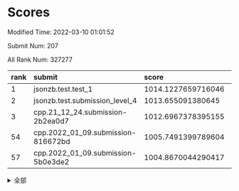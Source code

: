 # Scores

Modified Time: 2022-03-10 01:01:52

Submit Num: 207

All Rank Num: 327277

| rank |               submit               |       score        |       sigma        | pk_num |
| :--- | :--------------------------------- | :----------------- | :----------------- | :----- |
| 1    | jsonzb.test.test_1                 | 1014.1227659716046 | 0.7925237718103703 | 6323   |
| 2    | jsonzb.test.submission_level_4     | 1013.655091380645  | 0.8055253626578226 | 6326   |
| 3    | cpp.21_12_24.submission-2b2ea0d7   | 1012.6967378395155 | 0.8122023153126996 | 6317   |
| 54   | cpp.2022_01_09.submission-816672bd | 1005.7491399789604 | 0.6979042316215006 | 6330   |
| 57   | cpp.2022_01_09.submission-5b0e3de2 | 1004.8670044290417 | 0.720755591391283  | 6326   |


<details>
<summary>全部</summary>

| rank |                 submit                 |       score        |       sigma        | pk_num |
| :--- | :------------------------------------- | :----------------- | :----------------- | :----- |
| 1    | jsonzb.test.test_1                     | 1014.1227659716046 | 0.7925237718103703 | 6323   |
| 2    | jsonzb.test.submission_level_4         | 1013.655091380645  | 0.8055253626578226 | 6326   |
| 3    | cpp.21_12_24.submission-2b2ea0d7       | 1012.6967378395155 | 0.8122023153126996 | 6317   |
| 4    | gobigger.level_3.submission_level_3_5  | 1011.6228290036207 | 0.7658719643115544 | 6324   |
| 5    | gobigger.level_3.submission_level_3_14 | 1011.4532990083176 | 0.7696440019585161 | 6327   |
| 6    | gobigger.level_3.submission_level_3_28 | 1011.3721884985273 | 0.766927496936755  | 6324   |
| 7    | gobigger.level_3.submission_level_3_0  | 1011.2355157156604 | 0.7593097197073264 | 6328   |
| 8    | gobigger.level_3.submission_level_3_33 | 1011.0255337511469 | 0.7753580058098322 | 6326   |
| 9    | gobigger.level_3.submission_level_3_20 | 1010.5435875730653 | 0.7708799740630152 | 6322   |
| 10   | gobigger.level_3.submission_level_3_46 | 1010.5303385166374 | 0.7761141273091473 | 6317   |
| 11   | gobigger.level_3.submission_level_3_16 | 1010.5091978529373 | 0.7302015427438878 | 6327   |
| 12   | gobigger.level_3.submission_level_3_41 | 1010.4619926542972 | 0.7710758470438746 | 6328   |
| 13   | gobigger.level_3.submission_level_3_24 | 1010.4310793295327 | 0.7628385126066259 | 6324   |
| 14   | gobigger.level_3.submission_level_3_37 | 1010.4168129121582 | 0.7587313910573594 | 6326   |
| 15   | gobigger.level_3.submission_level_3_49 | 1010.4032039757419 | 0.7587840913987586 | 6325   |
| 16   | gobigger.level_3.submission_level_3_2  | 1010.399610377141  | 0.7725654810498503 | 6324   |
| 17   | gobigger.level_3.submission_level_3_36 | 1010.3932821717782 | 0.756074469765454  | 6327   |
| 18   | gobigger.level_3.submission_level_3_1  | 1010.2178396031335 | 0.7610347817753121 | 6319   |
| 19   | gobigger.level_3.submission_level_3_29 | 1010.2052228908541 | 0.7691099644120806 | 6325   |
| 20   | gobigger.level_3.submission_level_3_15 | 1010.053552026544  | 0.7592777200480865 | 6322   |
| 21   | gobigger.level_3.submission_level_3_25 | 1010.042448099339  | 0.7588199913249132 | 6328   |
| 22   | gobigger.level_3.submission_level_3_9  | 1010.0399894479123 | 0.7519746131290315 | 6326   |
| 23   | gobigger.level_3.submission_level_3_48 | 1010.0198765953214 | 0.7525355453957816 | 6325   |
| 24   | gobigger.level_3.submission_level_3_21 | 1009.9795188968822 | 0.7567258597137645 | 6323   |
| 25   | gobigger.level_3.submission_level_3_17 | 1009.9237326558591 | 0.7443414388535318 | 6323   |
| 26   | gobigger.level_3.submission_level_3_43 | 1009.8118423212212 | 0.7565757219769916 | 6325   |
| 27   | gobigger.level_3.submission_level_3_19 | 1009.7678950803518 | 0.7492595379085722 | 6321   |
| 28   | gobigger.level_3.submission_level_3_12 | 1009.762960211121  | 0.7689921094635435 | 6326   |
| 29   | gobigger.level_3.submission_level_3_6  | 1009.7375277203995 | 0.7410265898479422 | 6323   |
| 30   | gobigger.level_3.submission_level_3_42 | 1009.7342104648493 | 0.7403696017550035 | 6323   |
| 31   | gobigger.level_3.submission_level_3_11 | 1009.6545826340192 | 0.7453993758837786 | 6321   |
| 32   | gobigger.level_3.submission_level_3_44 | 1009.6129714860258 | 0.7629139682410987 | 6324   |
| 33   | gobigger.level_3.submission_level_3_4  | 1009.6067211861629 | 0.7695414926099159 | 6329   |
| 34   | gobigger.level_3.submission_level_3_35 | 1009.5139893266077 | 0.7563598584962834 | 6325   |
| 35   | gobigger.level_3.submission_level_3_47 | 1009.4086064134489 | 0.7601668733048869 | 6326   |
| 36   | gobigger.level_3.submission_level_3_27 | 1009.3919923238875 | 0.7469296123092156 | 6328   |
| 37   | gobigger.level_3.submission_level_3_31 | 1009.3750013380385 | 0.7636102944174264 | 6330   |
| 38   | gobigger.level_3.submission_level_3_8  | 1009.3139582043431 | 0.7394453303258115 | 6324   |
| 39   | gobigger.level_3.submission_level_3_23 | 1009.2161823494334 | 0.7496271190527296 | 6322   |
| 40   | gobigger.level_3.submission_level_3_26 | 1009.1501439328389 | 0.7444868012439527 | 6321   |
| 41   | gobigger.level_3.submission_level_3_38 | 1009.1325213459216 | 0.7462821131965102 | 6326   |
| 42   | gobigger.level_3.submission_level_3_45 | 1009.1257260099944 | 0.7568316132167557 | 6325   |
| 43   | gobigger.level_3.submission_level_3_22 | 1009.0641796758691 | 0.7330002009757208 | 6324   |
| 44   | gobigger.level_3.submission_level_3_32 | 1009.0127754286098 | 0.7707999489366821 | 6327   |
| 45   | gobigger.level_3.submission_level_3_13 | 1009.0093475069802 | 0.7654947855284521 | 6316   |
| 46   | gobigger.level_3.submission_level_3_30 | 1008.9593646339773 | 0.7455220302040206 | 6329   |
| 47   | gobigger.level_3.submission_level_3_7  | 1008.6187406810562 | 0.7374622598470031 | 6326   |
| 48   | gobigger.level_3.submission_level_3_10 | 1008.58418895872   | 0.7449593251814141 | 6325   |
| 49   | gobigger.level_3.submission_level_3_39 | 1008.5696682477469 | 0.7542514559011109 | 6326   |
| 50   | gobigger.level_3.submission_level_3_40 | 1008.5410748160177 | 0.7760899080012661 | 6327   |
| 51   | gobigger.level_3.submission_level_3_34 | 1008.49793751356   | 0.7271801584916326 | 6321   |
| 52   | gobigger.level_3.submission_level_3_3  | 1008.2422631701182 | 0.7385360567467697 | 6324   |
| 53   | gobigger.level_3.submission_level_3_18 | 1007.8241231870663 | 0.7516716557008501 | 6325   |
| 54   | cpp.2022_01_09.submission-816672bd     | 1005.7491399789604 | 0.6979042316215006 | 6330   |
| 55   | gobigger.level_1.submission_level_1_16 | 1005.2819100967239 | 0.714937776537518  | 6326   |
| 56   | gobigger.level_1.submission_level_1_46 | 1005.140390355379  | 0.7231226606250423 | 6321   |
| 57   | cpp.2022_01_09.submission-5b0e3de2     | 1004.8670044290417 | 0.720755591391283  | 6326   |
| 58   | gobigger.level_1.submission_level_1_29 | 1004.6746990359321 | 0.721559881933193  | 6328   |
| 59   | gobigger.level_1.submission_level_1_39 | 1004.5698200200183 | 0.7334715095321725 | 6323   |
| 60   | gobigger.level_1.submission_level_1_10 | 1004.4280179507091 | 0.7299968451661031 | 6324   |
| 61   | gobigger.level_1.submission_level_1_17 | 1004.3310113374898 | 0.7146461948654532 | 6324   |
| 62   | gobigger.level_1.submission_level_1_7  | 1004.2324832065347 | 0.7195542668157625 | 6323   |
| 63   | gobigger.level_1.submission_level_1_33 | 1004.1760867076723 | 0.7029699886742833 | 6329   |
| 64   | gobigger.level_1.submission_level_1_47 | 1004.1007886917414 | 0.7263517147640721 | 6323   |
| 65   | gobigger.level_1.submission_level_1_4  | 1004.089058031427  | 0.7285242755639465 | 6331   |
| 66   | gobigger.level_1.submission_level_1_13 | 1004.0499560207592 | 0.7090735422358933 | 6328   |
| 67   | gobigger.level_1.submission_level_1_31 | 1004.0238994925712 | 0.7145127261061172 | 6326   |
| 68   | gobigger.level_1.submission_level_1_6  | 1004.0168472658456 | 0.7190040436798077 | 6324   |
| 69   | gobigger.level_1.submission_level_1_20 | 1003.9590265781736 | 0.7149543828280905 | 6321   |
| 70   | gobigger.level_1.submission_level_1_27 | 1003.9041906067232 | 0.7203298202933412 | 6320   |
| 71   | gobigger.level_1.submission_level_1_25 | 1003.9006804591048 | 0.7190188173368993 | 6326   |
| 72   | gobigger.level_1.submission_level_1_0  | 1003.8408353008293 | 0.7122672004425152 | 6325   |
| 73   | gobigger.level_1.submission_level_1_9  | 1003.8225443312701 | 0.7228562345470292 | 6326   |
| 74   | gobigger.level_1.submission_level_1_19 | 1003.813062627599  | 0.7231102414454794 | 6324   |
| 75   | gobigger.level_1.submission_level_1_43 | 1003.7708704143756 | 0.712525250677583  | 6322   |
| 76   | gobigger.level_1.submission_level_1_23 | 1003.7589659122093 | 0.706816701713653  | 6322   |
| 77   | gobigger.level_1.submission_level_1_45 | 1003.7046289563376 | 0.7302006887267701 | 6320   |
| 78   | gobigger.level_1.submission_level_1_49 | 1003.6074686467338 | 0.7204044053228242 | 6325   |
| 79   | gobigger.level_1.submission_level_1_38 | 1003.5840329415164 | 0.7134158738331439 | 6323   |
| 80   | gobigger.level_1.submission_level_1_12 | 1003.5529784132215 | 0.7070647783177496 | 6322   |
| 81   | gobigger.level_1.submission_level_1_32 | 1003.5134260276405 | 0.713716214136626  | 6325   |
| 82   | gobigger.level_1.submission_level_1_28 | 1003.5070392020423 | 0.7262930766818397 | 6326   |
| 83   | gobigger.level_1.submission_level_1_11 | 1003.4845803031008 | 0.7115078330652591 | 6324   |
| 84   | gobigger.level_1.submission_level_1_37 | 1003.4771075363307 | 0.7089308771801064 | 6324   |
| 85   | gobigger.level_1.submission_level_1_35 | 1003.3850191145377 | 0.7175823264483663 | 6318   |
| 86   | gobigger.level_1.submission_level_1_24 | 1003.3706218686377 | 0.722017012164387  | 6326   |
| 87   | gobigger.level_1.submission_level_1_48 | 1003.3174648847701 | 0.7068392494756733 | 6323   |
| 88   | gobigger.level_1.submission_level_1_1  | 1003.2915136144562 | 0.7123645001873814 | 6326   |
| 89   | gobigger.level_1.submission_level_1_21 | 1003.1602236511427 | 0.7070659672376199 | 6328   |
| 90   | gobigger.level_1.submission_level_1_41 | 1003.0964397782255 | 0.7168726300896352 | 6326   |
| 91   | gobigger.level_1.submission_level_1_8  | 1002.9993772187611 | 0.7203417100132964 | 6325   |
| 92   | gobigger.level_1.submission_level_1_42 | 1002.845613145895  | 0.7130360989705637 | 6321   |
| 93   | gobigger.level_1.submission_level_1_2  | 1002.6667783608361 | 0.7149528574037954 | 6321   |
| 94   | gobigger.level_1.submission_level_1_34 | 1002.6189596087655 | 0.7180867418780007 | 6328   |
| 95   | gobigger.level_1.submission_level_1_14 | 1002.5706187059554 | 0.7043437243486355 | 6320   |
| 96   | gobigger.level_1.submission_level_1_36 | 1002.4732885049043 | 0.702066469389887  | 6322   |
| 97   | gobigger.level_1.submission_level_1_5  | 1002.4337968043134 | 0.7151617079871417 | 6319   |
| 98   | gobigger.level_1.submission_level_1_15 | 1002.4278439847116 | 0.7148178439172652 | 6324   |
| 99   | gobigger.level_1.submission_level_1_30 | 1002.2624210356718 | 0.7062490849781177 | 6325   |
| 100  | gobigger.level_1.submission_level_1_44 | 1002.1697590802427 | 0.7153028070717582 | 6322   |
| 101  | gobigger.level_1.submission_level_1_18 | 1002.1505554210875 | 0.7090942150890244 | 6325   |
| 102  | gobigger.level_1.submission_level_1_22 | 1002.1346975885775 | 0.7145248502102644 | 6326   |
| 103  | gobigger.level_1.submission_level_1_40 | 1002.0240496082727 | 0.7079944796342077 | 6323   |
| 104  | gobigger.level_1.submission_level_1_26 | 1001.9391954861932 | 0.714339401126636  | 6317   |
| 105  | gobigger.level_1.submission_level_1_3  | 1001.8655586689562 | 0.7145543235447112 | 6331   |
| 106  | gobigger.random.submission_random_19   | 997.8376650897972  | 0.7085419225111126 | 6326   |
| 107  | gobigger.random.submission_random_28   | 997.4135965052369  | 0.709532187263584  | 6324   |
| 108  | gobigger.random.submission_random_23   | 997.3943267868998  | 0.7102032130680571 | 6323   |
| 109  | gobigger.random.submission_random_8    | 997.3003685140382  | 0.7057403349192175 | 6326   |
| 110  | gobigger.random.submission_random_39   | 997.2893585070341  | 0.7047196525108057 | 6324   |
| 111  | gobigger.random.submission_random_46   | 997.2028031081996  | 0.7167547240299339 | 6325   |
| 112  | gobigger.random.submission_random_6    | 997.0040893861326  | 0.7138337009392265 | 6326   |
| 113  | gobigger.random.submission_random_26   | 996.8407494699214  | 0.6978590128805359 | 6321   |
| 114  | gobigger.random.submission_random_20   | 996.7610054992616  | 0.7210581761496578 | 6323   |
| 115  | gobigger.random.submission_random_5    | 996.5946583734831  | 0.7061685371110903 | 6323   |
| 116  | gobigger.random.submission_random_13   | 996.5066796464093  | 0.7074538893323633 | 6323   |
| 117  | gobigger.random.submission_random_27   | 996.4933574026262  | 0.7082250565940958 | 6322   |
| 118  | gobigger.random.submission_random_33   | 996.4592241593866  | 0.7194564917163057 | 6326   |
| 119  | gobigger.random.submission_random_16   | 996.4571579665629  | 0.7102875605924539 | 6325   |
| 120  | gobigger.random.submission_random_4    | 996.4394009403641  | 0.7134814548558098 | 6320   |
| 121  | gobigger.random.submission_random_11   | 996.3831851029981  | 0.7199856321387883 | 6325   |
| 122  | gobigger.random.submission_random_42   | 996.2731274187743  | 0.7139950771805722 | 6325   |
| 123  | gobigger.random.submission_random_45   | 996.2096426245546  | 0.7171996402468874 | 6324   |
| 124  | gobigger.random.submission_random_18   | 996.1699774669283  | 0.718136503276319  | 6315   |
| 125  | gobigger.random.submission_random_22   | 996.164368567583   | 0.7180089717048038 | 6326   |
| 126  | gobigger.random.submission_random_48   | 996.1583206157657  | 0.7164517477341665 | 6321   |
| 127  | gobigger.random.submission_random_29   | 996.1383758694882  | 0.7099705082759593 | 6324   |
| 128  | gobigger.random.submission_random_0    | 996.0704231560121  | 0.7017947479072046 | 6325   |
| 129  | gobigger.random.submission_random_36   | 996.0211266729141  | 0.7224776384398163 | 6320   |
| 130  | gobigger.random.submission_random_44   | 996.0206286269721  | 0.7160061696516336 | 6327   |
| 131  | gobigger.random.submission_random_49   | 995.9826686612053  | 0.7011335011594529 | 6317   |
| 132  | gobigger.random.submission_random_17   | 995.9508032586792  | 0.7128655289625521 | 6327   |
| 133  | gobigger.random.submission_random_32   | 995.8881755819046  | 0.7269168167464674 | 6326   |
| 134  | gobigger.random.submission_random_12   | 995.8697316026661  | 0.709404826201432  | 6323   |
| 135  | gobigger.random.submission_random_24   | 995.8539501999422  | 0.7130752658197266 | 6327   |
| 136  | gobigger.random.submission_random_2    | 995.8199077304541  | 0.7114873908590555 | 6322   |
| 137  | gobigger.random.submission_random_9    | 995.7841015914322  | 0.7205971277566967 | 6322   |
| 138  | gobigger.random.submission_random_35   | 995.7729518369724  | 0.7063025901647322 | 6326   |
| 139  | gobigger.random.submission_random_30   | 995.7586249109486  | 0.7156860849379048 | 6323   |
| 140  | gobigger.random.submission_random_15   | 995.7489611841469  | 0.7283818433548063 | 6328   |
| 141  | gobigger.random.submission_random_40   | 995.740594968445   | 0.7136677214270383 | 6327   |
| 142  | gobigger.random.submission_random_7    | 995.5415240624774  | 0.7007627291723345 | 6325   |
| 143  | gobigger.random.submission_random_14   | 995.5022524366523  | 0.7167271159554642 | 6329   |
| 144  | gobigger.random.submission_random_25   | 995.4609637548173  | 0.7185940207819953 | 6321   |
| 145  | gobigger.random.submission_random_1    | 995.4463544772804  | 0.7171134223983436 | 6326   |
| 146  | gobigger.random.submission_random_21   | 995.4270833141953  | 0.7219167347904848 | 6323   |
| 147  | gobigger.random.submission_random_3    | 995.3837465313343  | 0.7410972273151578 | 6321   |
| 148  | gobigger.random.submission_random_38   | 995.3350705071543  | 0.7134687756224455 | 6322   |
| 149  | gobigger.random.submission_random_34   | 995.2471048752509  | 0.7069072276678834 | 6318   |
| 150  | gobigger.random.submission_random_31   | 995.1824950701772  | 0.7194057303458807 | 6323   |
| 151  | gobigger.random.submission_random_10   | 995.0295483172343  | 0.6967242698005515 | 6322   |
| 152  | gobigger.random.submission_random_41   | 994.8043713685271  | 0.7071555526561615 | 6327   |
| 153  | gobigger.random.submission_random_47   | 994.7756622331563  | 0.7117972578949264 | 6323   |
| 154  | gobigger.level_2.submission_level_2_14 | 994.5017039534804  | 0.7264127347495037 | 6324   |
| 155  | gobigger.random.submission_random_37   | 994.2000491589218  | 0.7249601052382768 | 6324   |
| 156  | gobigger.level_2.submission_level_2_49 | 994.0339784805942  | 0.7239079798422863 | 6322   |
| 157  | gobigger.level_2.submission_level_2_8  | 993.927862267577   | 0.7408020899302156 | 6322   |
| 158  | gobigger.level_2.submission_level_2_32 | 993.8201568459048  | 0.7327609499659754 | 6331   |
| 159  | gobigger.level_2.submission_level_2_21 | 993.7629443572619  | 0.7457284601321794 | 6326   |
| 160  | gobigger.random.submission_random_43   | 993.6892732104809  | 0.7189506092445368 | 6325   |
| 161  | gobigger.level_2.submission_level_2_9  | 993.5329905847965  | 0.7221382367929176 | 6322   |
| 162  | gobigger.level_2.submission_level_2_48 | 993.2099755033049  | 0.7373756305228615 | 6316   |
| 163  | gobigger.level_2.submission_level_2_41 | 993.1884658761743  | 0.7201780911646867 | 6323   |
| 164  | gobigger.level_2.submission_level_2_43 | 993.144441565194   | 0.730557188540732  | 6326   |
| 165  | gobigger.level_2.submission_level_2_7  | 993.1145673364827  | 0.7150830829490841 | 6333   |
| 166  | gobigger.level_2.submission_level_2_27 | 993.0442288656815  | 0.7384269105983922 | 6323   |
| 167  | gobigger.level_2.submission_level_2_4  | 993.0071491828576  | 0.756969163541646  | 6320   |
| 168  | gobigger.level_2.submission_level_2_10 | 992.7842628362413  | 0.7531235355017034 | 6319   |
| 169  | gobigger.level_2.submission_level_2_12 | 992.6968723974659  | 0.7454738101154583 | 6320   |
| 170  | gobigger.level_2.submission_level_2_34 | 992.6801309223802  | 0.7332193542284767 | 6329   |
| 171  | gobigger.level_2.submission_level_2_44 | 992.6750519283053  | 0.7600041065155374 | 6325   |
| 172  | gobigger.level_2.submission_level_2_26 | 992.4045171273405  | 0.7312690287351442 | 6327   |
| 173  | gobigger.level_2.submission_level_2_2  | 992.3185015892545  | 0.7427530240686764 | 6323   |
| 174  | gobigger.level_2.submission_level_2_0  | 992.3035916675004  | 0.7433432944919746 | 6328   |
| 175  | gobigger.level_2.submission_level_2_29 | 992.2829823524349  | 0.7291200026082046 | 6328   |
| 176  | gobigger.level_2.submission_level_2_17 | 992.2058308090185  | 0.7627695922073064 | 6324   |
| 177  | gobigger.level_2.submission_level_2_20 | 992.1957050519923  | 0.7596652749340927 | 6325   |
| 178  | gobigger.level_2.submission_level_2_30 | 992.1670103367816  | 0.7373708141673833 | 6326   |
| 179  | gobigger.level_2.submission_level_2_31 | 992.1203591779948  | 0.7393776002121012 | 6322   |
| 180  | gobigger.level_2.submission_level_2_19 | 992.0834951595716  | 0.7413747645148886 | 6319   |
| 181  | gobigger.level_2.submission_level_2_3  | 992.0428635036346  | 0.7273491793541846 | 6325   |
| 182  | gobigger.level_2.submission_level_2_36 | 992.009734121207   | 0.7474311624787735 | 6322   |
| 183  | gobigger.level_2.submission_level_2_45 | 991.9004158368288  | 0.7380241452019218 | 6327   |
| 184  | gobigger.level_2.submission_level_2_47 | 991.8674149652104  | 0.748327603888432  | 6325   |
| 185  | gobigger.level_2.submission_level_2_28 | 991.7911336723894  | 0.7534894104424174 | 6325   |
| 186  | gobigger.level_2.submission_level_2_18 | 991.7639133786482  | 0.7493695354206237 | 6329   |
| 187  | gobigger.level_2.submission_level_2_33 | 991.6695992912556  | 0.7503195888470109 | 6321   |
| 188  | gobigger.level_2.submission_level_2_23 | 991.6615687128627  | 0.7428111071077602 | 6326   |
| 189  | gobigger.level_2.submission_level_2_39 | 991.6612261520545  | 0.7474024918154206 | 6322   |
| 190  | gobigger.level_2.submission_level_2_46 | 991.6275638088374  | 0.7597761217038166 | 6328   |
| 191  | gobigger.level_2.submission_level_2_35 | 991.485374601928   | 0.7496513818118216 | 6326   |
| 192  | gobigger.level_2.submission_level_2_13 | 991.4480564289183  | 0.746821898009999  | 6326   |
| 193  | gobigger.level_2.submission_level_2_16 | 991.3666970525105  | 0.7473834196723815 | 6327   |
| 194  | gobigger.level_2.submission_level_2_24 | 991.3029983922522  | 0.7794835851341426 | 6325   |
| 195  | gobigger.level_2.submission_level_2_38 | 991.2765465707645  | 0.7691104725149098 | 6323   |
| 196  | gobigger.level_2.submission_level_2_5  | 991.2433402467153  | 0.7680478352038975 | 6324   |
| 197  | gobigger.level_2.submission_level_2_6  | 991.2427257336926  | 0.7572990830996394 | 6329   |
| 198  | gobigger.level_2.submission_level_2_1  | 991.161456278084   | 0.7671561496417728 | 6320   |
| 199  | gobigger.level_2.submission_level_2_15 | 991.0274673589901  | 0.7468323668751422 | 6325   |
| 200  | gobigger.level_2.submission_level_2_22 | 990.9463535232372  | 0.7529124095915258 | 6326   |
| 201  | gobigger.level_2.submission_level_2_40 | 990.9226017444632  | 0.7450692233158388 | 6325   |
| 202  | gobigger.level_2.submission_level_2_37 | 990.2137453445238  | 0.764697586748747  | 6323   |
| 203  | gobigger.level_2.submission_level_2_42 | 989.940838535363   | 0.7773389993995248 | 6324   |
| 204  | gobigger.level_2.submission_level_2_25 | 989.5713436936411  | 0.7846366743015079 | 6323   |
| 205  | gobigger.level_2.submission_level_2_11 | 989.5543459780143  | 0.773982071905415  | 6327   |
| 206  | gobigger.none.submission_none_0        | 978.0886941260662  | 1.2163030725090278 | 6325   |
| 207  | gobigger.none.submission_none_1        | 976.5728356134589  | 1.362527135194232  | 6322   |

</details>